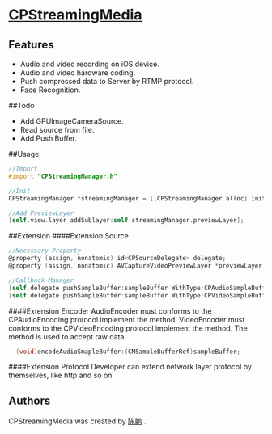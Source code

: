 # [CPStreamingMedia](https://ChenPengOnBitbucket@bitbucket.org/ChenPengOnBitbucket/cpstreamingmedia.git)

## Features
* Audio and video recording on iOS device.
* Audio and video hardware coding.
* Push compressed data to Server by RTMP protocol.
* Face Recognition.

##Todo
* Add GPUImageCameraSource.
* Read source from file.
* Add Push Buffer.

##Usage
```Objective-C
//Import
#import "CPStreamingManager.h"

//Init
CPStreamingManager *streamingManager = [[CPStreamingManager alloc] initWithVideoSize:self.view.frame.size];

//Add PreviewLayer
[self.view.layer addSublayer:self.streamingManager.previewLayer];
```

##Extension
####Extension Source
```Objective-C
//Necessary Property
@property (assign, nonatomic) id<CPSourceDelegate> delegate;
@property (assign, nonatomic) AVCaptureVideoPreviewLayer *previewLayer;

//Callback Manager
[self.delegate pushSampleBuffer:sampleBuffer WithType:CPAudioSampleBuffer];
[self.delegate pushSampleBuffer:sampleBuffer WithType:CPVideoSampleBuffer];
```
####Extension Encoder
AudioEncoder must conforms to the CPAudioEncoding protocol  implement the method.
VideoEncoder must conforms to the CPVideoEncoding protocol  implement the method.
The method is used to accept raw data.
```Objective-C
- (void)encodeAudioSmapleBuffer:(CMSampleBufferRef)sampleBuffer;
```
####Extension Protocol
Developer can extend network layer protocol by themselves, like http and so on.

## Authors
CPStreamingMedia was created by [陈鹏](https://github.com/ChenPengOnGitHub) .
